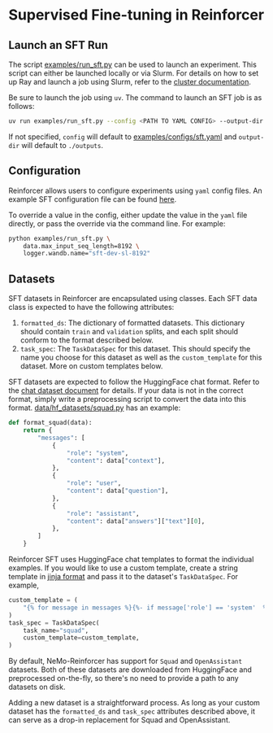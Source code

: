 # Supervised Fine-tuning in Reinforcer

## Launch an SFT Run

The script [examples/run_sft.py](../../examples/run_sft.py) can be used to launch an experiment. This script can either be launched locally or via Slurm. For details on how to set up Ray and launch a job using Slurm, refer to the [cluster documentation](../cluster.md).

Be sure to launch the job using `uv`. The command to launch an SFT job is as follows:
```bash
uv run examples/run_sft.py --config <PATH TO YAML CONFIG> --output-dir <PATH TO OUTPUT DIRECTORY>
```
If not specified, `config` will default to [examples/configs/sft.yaml](../../examples/configs/sft.yaml) and `output-dir` will default to `./outputs`.

## Configuration

Reinforcer allows users to configure experiments using `yaml` config files. An example SFT configuration file can be found [here](../../examples/configs/sft.yaml).

To override a value in the config, either update the value in the `yaml` file directly, or pass the override via the command line. For example:

```bash
python examples/run_sft.py \
    data.max_input_seq_length=8192 \
    logger.wandb.name="sft-dev-sl-8192"
```

## Datasets

SFT datasets in Reinforcer are encapsulated using classes. Each SFT data class is expected to have the following attributes:
  1. `formatted_ds`: The dictionary of formatted datasets. This dictionary should contain `train` and `validation` splits, and each split should conform to the format described below.
  2. `task_spec`: The `TaskDataSpec` for this dataset. This should specify the name you choose for this dataset as well as the `custom_template` for this dataset. More on custom templates below.

SFT datasets are expected to follow the HuggingFace chat format. Refer to the [chat dataset document](../design_docs/chat_datasets.md) for details. If your data is not in the correct format, simply write a preprocessing script to convert the data into this format. [data/hf_datasets/squad.py](../../nemo_reinforcer/data/hf_datasets/squad.py) has an example:

```python
def format_squad(data):
    return {
        "messages": [
            {
                "role": "system",
                "content": data["context"],
            },
            {
                "role": "user",
                "content": data["question"],
            },
            {
                "role": "assistant",
                "content": data["answers"]["text"][0],
            },
        ]
    }
```

Reinforcer SFT uses HuggingFace chat templates to format the individual examples. If you would like to use a custom template, create a string template in [jinja format](https://huggingface.co/docs/transformers/v4.34.0/en/chat_templating#how-do-i-create-a-chat-template) and pass it to the dataset's `TaskDataSpec`. For example,

```python
custom_template = (
    "{% for message in messages %}{%- if message['role'] == 'system'  %}{{'Context: ' + message['content'].strip()}}{%- elif message['role'] == 'user'  %}{{' Question: ' + message['content'].strip() + ' Answer: '}}{%- elif message['role'] == 'assistant'  %}{{message['content'].strip()}}{%- endif %}{% endfor %}"
)
task_spec = TaskDataSpec(
    task_name="squad",
    custom_template=custom_template,
)
```

By default, NeMo-Reinforcer has support for `Squad` and `OpenAssistant` datasets. Both of these datasets are downloaded from HuggingFace and preprocessed on-the-fly, so there's no need to provide a path to any datasets on disk.

Adding a new dataset is a straightforward process.
As long as your custom dataset has the `formatted_ds` and `task_spec` attributes described above, it can serve as a drop-in replacement for Squad and OpenAssistant.